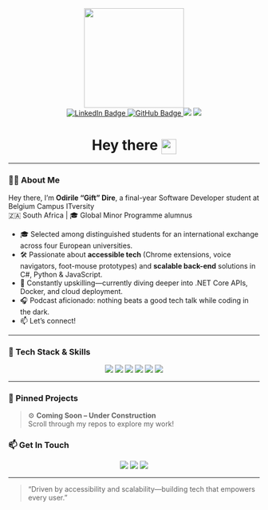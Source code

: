 <div id="header" align="center">
  <img src="https://media.giphy.com/media/gjrYDwbjnK8x36xZIO/giphy.gif" width="200"/>
</div>

<div id="badges" align="center">
  <a href="https://www.linkedin.com/in/odirile-dire-20144a239/">
    <img src="https://img.shields.io/badge/LinkedIn-blue?style=for-the-badge&logo=linkedin&logoColor=white" alt="LinkedIn Badge"/>
  </a>
  <a href="https://github.com/GiftDire">
    <img src="https://img.shields.io/badge/GitHub-black?style=for-the-badge&logo=github&logoColor=white" alt="GitHub Badge"/>
  </a>
  <img src="https://img.shields.io/badge/Top%20Language-C%23-blue?style=for-the-badge&logo=c-sharp&logoColor=white"/>
  <img src="https://img.shields.io/badge/Top%20Language-JavaScript-yellow?style=for-the-badge&logo=javascript&logoColor=black"/>
</div>

<h1 align="center">
  Hey there  
  <img src="https://media.giphy.com/media/hvRJCLFzcasrR4ia7z/giphy.gif" width="30px" align="center"/>
</h1>

---

### 👨‍💻 About Me

Hey there, I’m **Odirile “Gift” Dire**, a final-year Software Developer student at Belgium Campus ITversity  
🇿🇦 South Africa | 🎓 Global Minor Programme alumnus

- 🎓 Selected among distinguished students for an international exchange across four European universities.  
- 🛠️ Passionate about **accessible tech** (Chrome extensions, voice navigators, foot-mouse prototypes) and **scalable back-end** solutions in C#, Python & JavaScript.  
- 🌱 Constantly upskilling—currently diving deeper into .NET Core APIs, Docker, and cloud deployment.  
- 🎧 Podcast aficionado: nothing beats a good tech talk while coding in the dark.  
- 📫 Let’s connect!  

---

### 🔧 Tech Stack & Skills

<p align="center">
  <img src="https://img.shields.io/badge/C%23-239120?style=for-the-badge&logo=c-sharp&logoColor=white"/>
  <img src="https://img.shields.io/badge/Python-3776AB?style=for-the-badge&logo=python&logoColor=white"/>
  <img src="https://img.shields.io/badge/JavaScript-F7DF1E?style=for-the-badge&logo=javascript&logoColor=black"/>
  <img src="https://img.shields.io/badge/.NET Core-512BD4?style=for-the-badge&logo=.net&logoColor=white"/>
  <img src="https://img.shields.io/badge/Docker-2496ED?style=for-the-badge&logo=docker&logoColor=white"/>
  <img src="https://img.shields.io/badge/SQL%20Server-CC2927?style=for-the-badge&logo=microsoft-sql-server&logoColor=white"/>
</p>

---

### 📌 Pinned Projects
> ⚙️ **Coming Soon – Under Construction**  
> Scroll through my repos to explore my work!

### 📫 Get In Touch

<p align="center">
  <a href="mailto:DireOdirile95@gmail.com"><img src="https://img.shields.io/badge/Email-DireOdirile95@gmail.com-red?style=for-the-badge&logo=gmail&logoColor=white"/></a>
  <a href="https://www.linkedin.com/in/odirile-dire-20144a239/"><img src="https://img.shields.io/badge/LinkedIn-blue?style=for-the-badge&logo=linkedin&logoColor=white"/></a>
  <a href="https://giftdire.github.io/OdirileGiftDire.github.io/"><img src="https://img.shields.io/badge/Portfolio-purple?style=for-the-badge&logo=netlify&logoColor=white"/></a>
</p>

---

> “Driven by accessibility and scalability—building tech that empowers every user.”  
